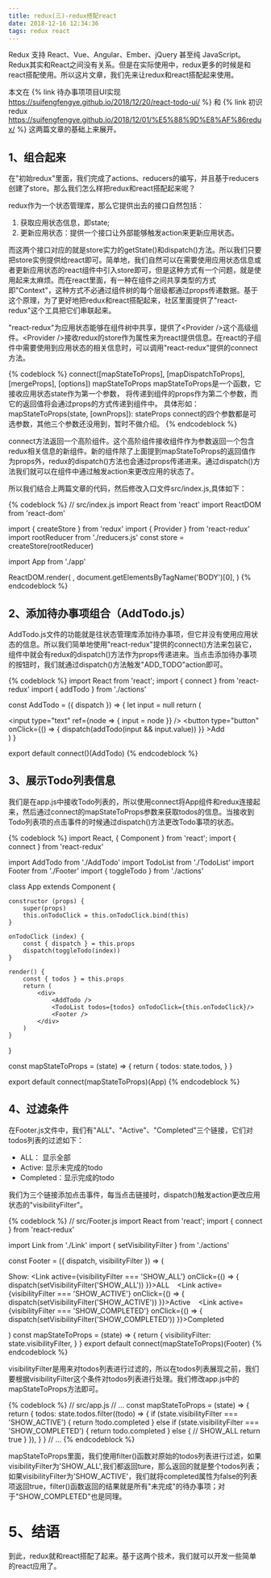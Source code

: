 ```yaml
---
title: redux(三)-redux搭配react
date: 2018-12-16 12:34:36
tags: redux react
---
```


Redux 支持 React、Vue、Angular、Ember、jQuery 甚至纯 JavaScript。Redux其实和React之间没有关系。但是在实际使用中，redux更多的时候是和react搭配使用。所以这片文章，我们先来让redux和react搭配起来使用。

本文在 {% link 待办事项项目UI实现 https://suifengfengye.github.io/2018/12/20/react-todo-ui/ %} 和 {% link 初识redux https://suifengfengye.github.io/2018/12/01/%E5%88%9D%E8%AF%86redux/ %} 这两篇文章的基础上来展开。

## 1、组合起来

在"初始redux"里面，我们完成了actions、reducers的编写，并且基于reducers创建了store。那么我们怎么样把redux和react搭配起来呢？

redux作为一个状态管理库，那么它提供出去的接口自然包括：

1. 获取应用状态信息，即state;
2. 更新应用状态：提供一个接口让外部能够触发action来更新应用状态。

而这两个接口对应的就是store实力的getState()和dispatch()方法。所以我们只要把store实例提供给react即可。简单地，我们自然可以在需要使用应用状态信息或者更新应用状态的react组件中引入store即可，但是这种方式有一个问题，就是使用起来太麻烦。而在react里面，有一种在组件之间共享类型的方式即"Context"，这种方式不必通过组件树的每个层级都通过props传递数据。基于这个原理，为了更好地把redux和react搭配起来，社区里面提供了"react-redux"这个工具把它们串联起来。

"react-redux"为应用状态能够在组件树中共享，提供了<Provider /\>这个高级组件。<Provider /\>接收redux的store作为属性来为react提供信息。在react的子组件中需要使用到应用状态的相关信息时，可以调用"react-redux"提供的connect方法。

{% codeblock %}
connect([mapStateToProps], [mapDispatchToProps], [mergeProps], [options])
mapStateToProps 
mapStateToProps是一个函数，它接收应用状态state作为第一个参数，
将传递到组件的props作为第二个参数，而它的返回值将会通过props的方式传递到组件中。
具体形如：
mapStateToProps(state, [ownProps]): stateProps
connect的四个参数都是可选参数，其他三个参数还没用到，暂时不做介绍。
{% endcodeblock %}

connect方法返回一个高阶组件。这个高阶组件接收组件作为参数返回一个包含redux相关信息的新组件。新的组件除了上面提到mapStateToProps的返回值作为props外，redux的dispatch()方法也会通过props传递进来。通过dispatch()方法我们就可以在组件中通过触发action来更改应用的状态了。

所以我们结合上两篇文章的代码，然后修改入口文件src/index.js,具体如下：

{% codeblock %}
// src/index.js
import React from 'react'
import ReactDOM from 'react-dom'

import { createStore } from 'redux'
import { Provider } from 'react-redux'
import rootReducer from './reducers.js'
const store = createStore(rootReducer)

import App from './app'

ReactDOM.render(
    <Provider store={store}>
        <App />
    </Provider>, 
    document.getElementsByTagName('BODY')[0],
)
{% endcodeblock %}

## 2、添加待办事项组合（AddTodo.js）

AddTodo.js文件的功能就是往状态管理库添加待办事项，但它并没有使用应用状态的信息。所以我们简单地使用"react-redux"提供的connect()方法来包装它，组件中就会有redux的dispatch()方法作为props传递进来。当点击添加待办事项的按钮时，我们就通过dispatch()方法触发"ADD_TODO"action即可。

{% codeblock %}
import React from 'react';
import { connect } from 'react-redux'
import { addTodo } from './actions'

const AddTodo = ({ dispatch }) => {
    let input = null
    return (
        <div>
            <input type="text"
                ref={node => {
                    input = node
                }} />
            <button type="button"
                onClick={() => {
                    dispatch(addTodo(input && input.value))
                }}
            >Add</button>
        </div>
    )
}

export default connect()(AddTodo)
{% endcodeblock %}

## 3、展示Todo列表信息

我们是在app.js中接收Todo列表的，所以使用connect将App组件和redux连接起来，然后通过connect的mapStateToProps参数来获取todos的信息。当接收到Todo列表项的点击事件的时候通过dispatch()方法更改Todo事项的状态。

{% codeblock %}
import React, { Component } from 'react';
import { connect } from 'react-redux'

import AddTodo from './AddTodo'
import TodoList from './TodoList'
import Footer from './Footer'
import { toggleTodo } from './actions'

class App extends Component {

    constructor (props) {
        super(props)
        this.onTodoClick = this.onTodoClick.bind(this)
    }

    onTodoClick (index) {
        const { dispatch } = this.props
        dispatch(toggleTodo(index))
    }

    render() {
        const { todos } = this.props
        return (
            <div>
                <AddTodo />
                <TodoList todos={todos} onTodoClick={this.onTodoClick}/>
                <Footer />
            </div>
        )
    }
}

const mapStateToProps = (state) => {
    return {
        todos: state.todos,
    }
}

export default connect(mapStateToProps)(App)
{% endcodeblock %}

## 4、过滤条件

在Footer.js文件中，我们有"ALL"、"Active"、"Completed"三个链接，它们对todos列表的过滤如下：

- ALL： 显示全部
- Active: 显示未完成的todo
- Completed：显示完成的todo

我们为三个链接添加点击事件，每当点击链接时，dispatch()触发action更改应用状态的"visibilityFilter"。

{% codeblock %}
// src/Footer.js
import React from 'react';
import { connect } from 'react-redux'

import Link from './Link'
import { setVisibilityFilter } from './actions'

const Footer = ({ dispatch, visibilityFilter }) => (
    <p>
        Show:
        <Link active={visibilityFilter === 'SHOW_ALL'}
            onClick={() => {
                dispatch(setVisibilityFilter('SHOW_ALL'))
            }}>ALL</Link>
        &nbsp;&nbsp;
        <Link active={visibilityFilter === 'SHOW_ACTIVE'}
            onClick={() => {
                dispatch(setVisibilityFilter('SHOW_ACTIVE'))
            }}>Active</Link>
        &nbsp;&nbsp;
        <Link active={visibilityFilter === 'SHOW_COMPLETED'}
            onClick={() => {
                dispatch(setVisibilityFilter('SHOW_COMPLETED'))
            }}>Completed</Link>
    </p>
)
const mapStateToProps = (state) => {
    return {
        visibilityFilter: state.visibilityFilter,
    }
}
export default connect(mapStateToProps)(Footer)
{% endcodeblock %}

visibilityFilter是用来对todos列表进行过滤的，所以在todos列表展现之前，我们要根据visibilityFilter这个条件对todos列表进行处理。我们修改app.js中的mapStateToProps方法即可。

{% codeblock %}
// src/app.js
// ...
const mapStateToProps = (state) => {
    return {
        todos: state.todos.filter((todo) => {
            if (state.visibilityFilter === 'SHOW_ACTIVE') {
                return !todo.completed
            } else if (state.visibilityFilter === 'SHOW_COMPLETED') {
                return todo.completed
            } else {
                // SHOW_ALL
                return true
            }
        }),
    }
}
// ...
{% endcodeblock %}

mapStateToProps里面，我们使用filter()函数对原始的todos列表进行过滤，如果visibilityFilter为'SHOW_ALL',我们都返回ture，那么返回的就是整个todos列表；如果visibilityFilter为'SHOW_ACTIVE'，我们就将completed属性为false的列表项返回true，filter()函数返回的结果就是所有"未完成"的待办事项；对于"SHOW_COMPLETED"也是同理。

# 5、结语

到此，redux就和react搭配了起来。基于这两个技术，我们就可以开发一些简单的react应用了。